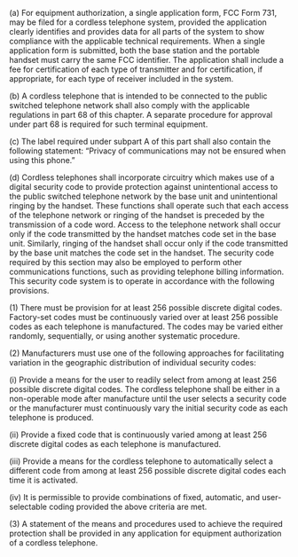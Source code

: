 (a) For equipment authorization, a single application form, FCC Form 731, may be filed for a cordless telephone system, provided the application clearly identifies and provides data for all parts of the system to show compliance with the applicable technical requirements. When a single application form is submitted, both the base station and the portable handset must carry the same FCC identifier. The application shall include a fee for certification of each type of transmitter and for certification, if appropriate, for each type of receiver included in the system.

(b) A cordless telephone that is intended to be connected to the public switched telephone network shall also comply with the applicable regulations in part 68 of this chapter. A separate procedure for approval under part 68 is required for such terminal equipment.

(c) The label required under subpart A of this part shall also contain the following statement: “Privacy of communications may not be ensured when using this phone.”

(d) Cordless telephones shall incorporate circuitry which makes use of a digital security code to provide protection against unintentional access to the public switched telephone network by the base unit and unintentional ringing by the handset. These functions shall operate such that each access of the telephone network or ringing of the handset is preceded by the transmission of a code word. Access to the telephone network shall occur only if the code transmitted by the handset matches code set in the base unit. Similarly, ringing of the handset shall occur only if the code transmitted by the base unit matches the code set in the handset. The security code required by this section may also be employed to perform other communications functions, such as providing telephone billing information. This security code system is to operate in accordance with the following provisions.

(1) There must be provision for at least 256 possible discrete digital codes. Factory-set codes must be continuously varied over at least 256 possible codes as each telephone is manufactured. The codes may be varied either randomly, sequentially, or using another systematic procedure.
              

(2) Manufacturers must use one of the following approaches for facilitating variation in the geographic distribution of individual security codes:

(i) Provide a means for the user to readily select from among at least 256 possible discrete digital codes. The cordless telephone shall be either in a non-operable mode after manufacture until the user selects a security code or the manufacturer must continuously vary the initial security code as each telephone is produced.

(ii) Provide a fixed code that is continuously varied among at least 256 discrete digital codes as each telephone is manufactured.

(iii) Provide a means for the cordless telephone to automatically select a different code from among at least 256 possible discrete digital codes each time it is activated.

(iv) It is permissible to provide combinations of fixed, automatic, and user-selectable coding provided the above criteria are met.

(3) A statement of the means and procedures used to achieve the required protection shall be provided in any application for equipment authorization of a cordless telephone.


